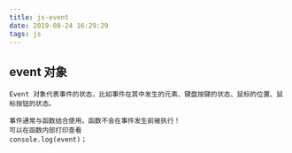 ```yaml
---
title: js-event
date: 2019-08-24 16:29:29
tags: js
---
```

## event 对象 ##
    Event 对象代表事件的状态，比如事件在其中发生的元素、键盘按键的状态、鼠标的位置、鼠标按钮的状态。
    
    事件通常与函数结合使用，函数不会在事件发生前被执行！
    可以在函数内部打印查看
    console.log(event)；